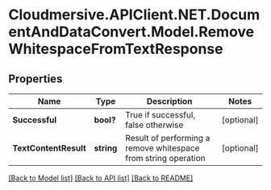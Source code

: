 # Cloudmersive.APIClient.NET.DocumentAndDataConvert.Model.RemoveWhitespaceFromTextResponse
## Properties

Name | Type | Description | Notes
------------ | ------------- | ------------- | -------------
**Successful** | **bool?** | True if successful, false otherwise | [optional] 
**TextContentResult** | **string** | Result of performing a remove whitespace from string operation | [optional] 

[[Back to Model list]](../README.md#documentation-for-models) [[Back to API list]](../README.md#documentation-for-api-endpoints) [[Back to README]](../README.md)

